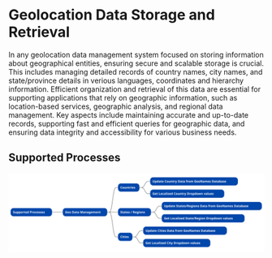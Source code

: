 # Geolocation Data Storage and Retrieval

In any geolocation data management system focused on storing information about geographical entities, ensuring secure and scalable storage is crucial. This includes managing detailed records of country names, city names, and state/province details in verious languages, coordinates and hierarchy information. Efficient organization and retrieval of this data are essential for supporting applications that rely on geographic information, such as location-based services, geographic analysis, and regional data management. Key aspects include maintaining accurate and up-to-date records, supporting fast and efficient queries for geographic data, and ensuring data integrity and accessibility for various business needs.

## Supported Processes

![Supported Processes](supported-processes.svg)